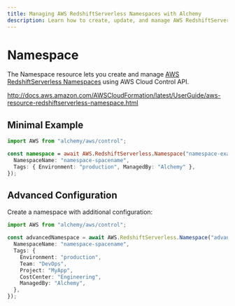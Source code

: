```yaml
---
title: Managing AWS RedshiftServerless Namespaces with Alchemy
description: Learn how to create, update, and manage AWS RedshiftServerless Namespaces using Alchemy Cloud Control.
---
```


# Namespace

The Namespace resource lets you create and manage [AWS RedshiftServerless Namespaces](https://docs.aws.amazon.com/redshiftserverless/latest/userguide/) using AWS Cloud Control API.

http://docs.aws.amazon.com/AWSCloudFormation/latest/UserGuide/aws-resource-redshiftserverless-namespace.html

## Minimal Example

```ts
import AWS from "alchemy/aws/control";

const namespace = await AWS.RedshiftServerless.Namespace("namespace-example", {
  NamespaceName: "namespace-spacename",
  Tags: { Environment: "production", ManagedBy: "Alchemy" },
});
```

## Advanced Configuration

Create a namespace with additional configuration:

```ts
import AWS from "alchemy/aws/control";

const advancedNamespace = await AWS.RedshiftServerless.Namespace("advanced-namespace", {
  NamespaceName: "namespace-spacename",
  Tags: {
    Environment: "production",
    Team: "DevOps",
    Project: "MyApp",
    CostCenter: "Engineering",
    ManagedBy: "Alchemy",
  },
});
```

